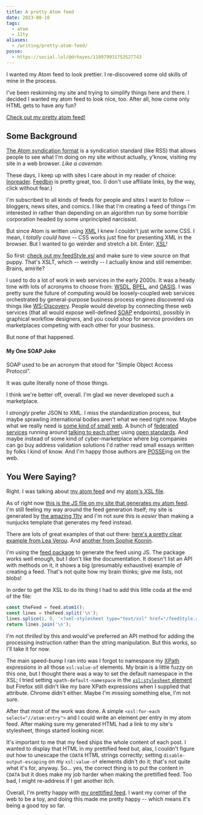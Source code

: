 ```yaml
---
title: A pretty Atom feed
date: 2023-08-10
tags:
  - atom
  - 11ty
aliases:
  - /writing/pretty-atom-feed/
posse:
  - https://social.lol/@drhayes/110979931753527743
---
```


I wanted my Atom feed to look prettier. I re-discovered some old skills of mine in the process.

<!--more-->

I've been reskinning my site and trying to simplify things here and there. I decided I wanted my atom feed to look nice, too. After all, how come only HTML gets to have any fun?

[Check out my pretty atom feed!](/feed.xml)

## Some Background

[The Atom syndication format](<https://en.wikipedia.org/wiki/Atom_(web_standard)>) is a syndication standard (like RSS) that allows people to see what I'm doing on my site without actually, y'know, visiting my site in a web browser. _Like a caveman._

These days, I keep up with sites I care about in my reader of choice: [Inoreader](https://www.inoreader.com/). [Feedbin](https://feedbin.com/) is pretty great, too. (I don't use affiliate links, by the way, click without fear.)

I'm subscribed to all kinds of feeds for people and sites I want to follow -- bloggers, news sites, and comics. I like that I'm creating a feed of things I'm interested in rather than depending on an algorithm run by some horrible corporation headed by some unprincipled narcissist.

But since Atom is written using [XML](https://en.wikipedia.org/wiki/XML) I knew I couldn't just write some CSS. I mean, I _totally could have_ -- CSS works just fine for presenting XML in the browser. But I wanted to go weirder and stretch a bit. Enter: [XSL](https://en.wikipedia.org/wiki/XSL)!

So first: [check out my feedStyle.xsl](/feedStyle.xsl) and make sure to view source on that puppy. That's XSLT, which -- weirdly -- I actually know and still remember. Brains, amirite?

I used to do a lot of work in web services in the early 2000s. It was a heady time with lots of acronyms to choose from: [WSDL](https://en.wikipedia.org/wiki/Web_Services_Description_Language), [BPEL](https://en.wikipedia.org/wiki/Business_Process_Execution_Language), and [OASIS](<https://en.wikipedia.org/wiki/OASIS_(organization)>). I was pretty sure the future of computing would be loosely-coupled web services orchestrated by general-purpose business process engines discovered via things like [WS-Discovery](https://en.wikipedia.org/wiki/WS-Discovery). People would develop by connecting these web services (that all would expose well-defined [SOAP](https://en.wikipedia.org/wiki/SOAP) endpoints), possibly in graphical workflow designers, and you could shop for service providers on marketplaces competing with each other for your business.

But none of that happened.

<aside class="box stack joke">
  <h4>My One SOAP Joke</h4>
  <p>SOAP used to be an acronym that stood for "Simple Object Access Protocol".</p>
  <p>It was quite literally none of those things.</p>
</aside>

I think we're better off, overall. I'm glad we never developed such a marketplace.

I _strongly_ prefer JSON to XML. I miss the standardization process, but maybe sprawling international bodies aren't what we need right now. Maybe what we really need is [some kind of small web](https://ar.al/2020/08/07/what-is-the-small-web/). A bunch of [federated services](https://joinmastodon.org/) running around [talking to each other](https://pixelfed.org/) using [open standards](https://en.wikipedia.org/wiki/ActivityPub). And maybe instead of some kind of cyber-marketplace where big companies can go buy address validation solutions I'd rather read small essays written by folks I kind of know. And I'm happy those authors are [POSSE](https://indieweb.org/POSSE)ing on the web.

## You Were Saying?

Right. I was talking about [my atom feed](/feed.xml) and my [atom's XSL file](/feedStyle.xsl).

As of right now [this is the JS file on my site that generates my atom feed](https://github.com/drhayes/drhayes.io/blob/571de874849c6fa94be789425fd1b4b52c6ceea9/src/feed.11ty.js). I'm still feeling my way around the feed generation itself; my site is generated by [the amazing 11ty](https://www.11ty.dev/) and I'm not sure this is _easier_ than making a nunjucks template that generates my feed instead.

There are lots of great examples of that out there: [here's a pretty clear example from Lea Verou](https://github.com/LeaVerou/lea.verou.me/blob/a637985ea2d6a69b30d91bcb0b12baf65d107041/feed.njk). And [another from Sophie Koonin](https://github.com/sophiekoonin/localghost/blob/4cc2aefe13a57535df4a60c965b97835b83141e7/src/rss.njk).

I'm using the [feed package](https://www.npmjs.com/package/feed) to generate the feed using JS. The package works well enough, but I don't like the documentation. It doesn't list an API with methods on it, it shows a big (presumably exhaustive) example of creating a feed. That's not quite how my brain thinks; give me lists, not blobs!

In order to get the XSL to do its thing I had to add this little coda at the end of the file:

```js
const theFeed = feed.atom1();
const lines = theFeed.split('\n');
lines.splice(1, 0, '<?xml-stylesheet type="text/xsl" href="/feedStyle.xsl"?>');
return lines.join('\n');
```

I'm not _thrilled_ by this and would've preferred an API method for adding the processing instruction rather than the string manipulation. But this works, so I'll take it for now.

The main speed-bump I ran into was I forgot to namespace my [XPath](https://developer.mozilla.org/en-US/docs/Web/XPath) expressions in all those `xsl:value-of` elements. My brain is a little fuzzy on this one, but I thought there was a way to set the default namespace in the XSL; I tried setting `xpath-default-namespace` in the [`xsl:stylesheet` element](https://developer.mozilla.org/en-US/docs/Web/XSLT/Element/stylesheet#optional_attributes) but Firefox still didn't like my bare XPath expressions when I supplied that attribute. Chrome didn't either. Maybe I'm missing something else, I'm not sure.

After that most of the work was done. A simple `<xsl:for-each select="//atom:entry">` and I could write an element per entry in my atom feed. After making sure my generated HTML had a link to my site's stylesheet, things started looking nicer.

It's important to me that my feed ships the whole content of each post. I wanted to display that HTML in my prettified feed but, alas, I couldn't figure out how to unescape the `CDATA` HTML strings correctly; setting `disable-output-escaping` on my `xsl:value-of` elements didn't do it; that's not quite what it's for, anyway. So... yes, the correct thing is to put the content in `CDATA` but it does make my job harder when making the prettified feed. Too bad, I might re-address if I get another itch.

Overall, I'm pretty happy with [my prettified feed](/feed.xml). I want my corner of the web to be a toy, and doing this made me pretty happy -- which means it's being a good toy so far.
